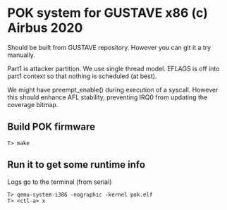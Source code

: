 # POK system for GUSTAVE x86 (c) Airbus 2020

Should be built from GUSTAVE repository. However you can git it a try
manually.

Part1 is attacker partition. We use single thread model. EFLAGS is off
into part1 context so that nothing is scheduled (at best).

We might have preempt_enable() during execution of a syscall.  However
this should enhance AFL stability, preventing IRQ0 from updating the
coverage bitmap.

## Build POK firmware

```
T> make
```

## Run it to get some runtime info

Logs go to the terminal (from serial)
```
T> qemu-system-i386 -nographic -kernel pok.elf
T> <ctl-a> x
```
